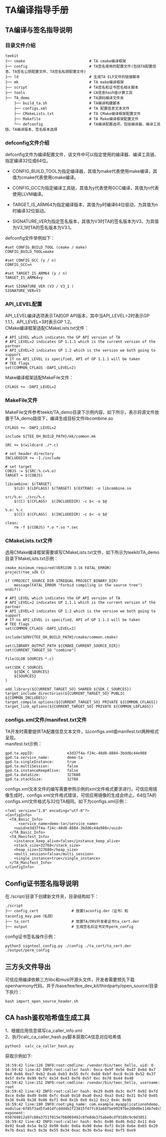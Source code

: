 # TA编译指导手册<a name="ZH-CN_TOPIC_0000001078026808"></a>

## TA编译与签名指导说明
### 目录文件介绍
```
teekit
├── cmake                             # TA cmake编译框架
├── config                            # TA签名使用的配置文件(包括TA配置信息、TA签名公钥配置文件、TA签名私钥配置文件)
├── ld                                # 生成TA ELF文件的链接脚本
├── mk                                # TA make编译框架
├── script                            # TA签名和证书签名相关脚本
├── tools                             # CA信息hash值计算工具
├── TA_demo                           # TA源码编译文件夹
    ├── build_ta.sh                   # TA编译构建脚本
    ├── configs.xml                   # TA 配置信息文本文件
    ├── CMakeLists.txt                # TA CMake编译框架配置文件
    ├── Makefile                      # TA Make编译框架配置文件
    └── defconfig                     # TA编译配置选项，包括编译器、编译工具链、TA编译版本、签名版本选择
```

### defconfig文件介绍<a name="section21267445213"></a>

defconfig文件为编译配置文件，该文件中可以指定使用的编译器、编译工具链、指定编译32位或64位。

- CONFIG\_BUILD\_TOOL为指定编译器，其值为make代表使用make编译，其值为cmake代表使用cmake编译。

- CONFIG\_GCC为指定编译工具链，其值为y代表使用GCC编译，其值为n代表使用LLVM编译。

- TARGET\_IS\_ARM64为指定编译版本，其值为y时编译64位驱动，为其值为n时编译32位驱动。

- SIGNATURE\_VER为指定签名版本，其值为V3时TA的签名版本为V3，为其值为V3_1时TA的签名版本为V3.1。

defconfig文件举例如下：

```
#set CONFIG_BUILD_TOOL (cmake / make)
CONFIG_BUILD_TOOL=make

#set CONFIG_GCC (y / n)
CONFIG_GCC=n

#set TARGET_IS_ARM64 (y / n)
TARGET_IS_ARM64=y

#set SIGNATURE_VER (V3 / V3_1 )
SIGNATURE_VER=V3
```

### API_LEVEL配置
API_LEVEL编译选项表示TA的GP API版本，其中当API_LEVEL=2时表示GP 1.1.1，API_LEVEL=3时表示GP 1.2。<br>
CMake编译框架适配CMakeLists.txt文件：<br>
```
# API_LEVEL which indicates the GP API version of TA
# API_LEVEL=2 indicates GP 1.1.1 which is the current version of the partner
# API_LEVEL=3 indicates GP 1.2 which is the version we both going to support
# If no API_LEVEL is specified, API of GP 1.1.1 will be taken
# TEE flags
set(COMMON_CFLAGS -DAPI_LEVEL=2)
```

Make编译框架适配MakeFile文件：
```
CFLAGS += -DAPI_LEVEL=2
```

### MakeFile文件
MakeFile文件参考teekit/TA_demo目录下示例内容。如下所示，表示将源文件放置于TA_demo路径下，编译生成目标文件libcombine.so
```
CFLAGS += -DAPI_LEVEL=2

include ${TEE_OH_BUILD_PATH}/mk/common.mk

SRC += $(wildcard ./*.c)

# set header directory
INCLUDEDIR += -I./include

# set target
COBJS := $(SRC:%.c=%.o)
TARGET = $(COBJS)

libcombine: $(TARGET)
	$(LD) $(LDFLAGS) $(TARGET) $(EXTRAO) -o libcombine.so

src/%.o: ./src/%.c
	$(CC) $(CFLAGS)  $(INCLUDEDIR) -c $< -o $@

%.o: %.c
	$(CC) $(CFLAGS)  $(INCLUDEDIR) -c $< -o $@

clean:
	rm -f $(COBJS) *.o *.so *.sec
```

### CMakeLists.txt文件
选用CMake编译框架需要填写CMakeLists.txt文件，如下所示为teekit/TA_demo目录下MakeLists.txt示例：
```
cmake_minimum_required(VERSION 3.16 FATAL_ERROR)
project(tee_sdk C)

if (PROJECT_SOURCE_DIR STREQUAL PROJECT_BINARY_DIR)
    message(FATAL_ERROR "Forbid compiling in the source tree")
endif()

# API_LEVEL which indicates the GP API version of TA
# API_LEVEL=2 indicates GP 1.1.1 which is the current version of the partner
# API_LEVEL=3 indicates GP 1.2 which is the version we both going to support
# If no API_LEVEL is specified, API of GP 1.1.1 will be taken
# TEE flags
set(COMMON_CFLAGS -DAPI_LEVEL=2)

include($ENV{TEE_OH_BUILD_PATH}/cmake/common.cmake)

set(LIBRARY_OUTPUT_PATH ${CMAKE_CURRENT_SOURCE_DIR})
set(CURRENT_TARGET_SO "combine")

file(GLOB SOURCES *.c)

set(SDK_C_SOURCES
    ${SDK_C_SOURCES}
    ${SOURCES}
)

add_library(${CURRENT_TARGET_SO} SHARED ${SDK_C_SOURCES})
target_include_directories(${CURRENT_TARGET_SO} PUBLIC ${COMMON_INCLUDES})
target_compile_options(${CURRENT_TARGET_SO} PRIVATE ${COMMON_CFLAGS})
target_link_options(${CURRENT_TARGET_SO} PRIVATE ${COMMON_LDFLAGS})
```

### configs.xml文件/manifest.txt文件
TA开发时需要提供TA配置信息文本文件，以configs.xml或manifest.txt两种格式呈现。<br>
manifest.txt示例：
```
gpd.ta.appID:               e3d37f4a-f24c-48d0-8884-3bdd6c44e988
gpd.ta.service_name:        demo-ta
gpd.ta.singleInstance:      true
gpd.ta.multiSession:        false
gpd.ta.instanceKeepAlive:   false
gpd.ta.dataSize:            327680
gpd.ta.stackSize:           32768
```
configs.xml文本文件的编写需要参照示例的xml文件格式要求进行。可信应用镜像生成时，configs.xml文件格式错误，可信应用镜像的生成会终止。64位TA的configs.xml文件格式与32位TA相同。如下为configs.xml示例：
```
<?xml version="1.0" encoding="utf-8"?>
<ConfigInfo>
  <TA_Basic_Info>
      <service_name>demo-ta</service_name>
    <uuid>e3d37f4a-f24c-48d0-8884-3bdd6c44e988</uuid>
  </TA_Basic_Info>
  <TA_Manifest_Info>
    <instance_keep_alive>false</instance_keep_alive>
    <stack_size>32768</stack_size>
    <heap_size>327680</heap_size>
    <multi_session>false</multi_session>
    <single_instance>true</single_instance>
  </TA_Manifest_Info>
</ConfigInfo>
```

## Config证书签名指导说明

在./script/目录下创建新文件夹，目录结构如下：
```
./script
├── config_cert               # 放置taconfig.der（证书）和 taconfig_key.pem（私钥）
├── ta_cert                   # 放置TA/DRV开发者证书ta_cert.der
├── output                    # 生成签名后证书文件perm_config
```

config证书签名操作示例：
```
python3 signtool_config.py ./config ./ta_cert/ta_cert.der ./output/perm_config
```

## 三方头文件导出
可信应用编译依赖三方libc和musl开源头文件，开发者需要预先下载openharmony代码，并于/base/tee/tee_dev_kit/thirdparty/open_source/目录下执行：
```
bash import_open_source_header.sh
```

## CA hash鉴权哈希值生成工具

1、根据应用信息填写ca_caller_info.xml<br>
2、执行calc_ca_caller_hash.py脚本获取CA信息对应哈希值<br>
```
python3  calc_ca_caller_hash.py
```
获取示例如下:
```
16:59:42 line:128 INFO:root:cmdline: /vendor/bin/teec_hello, uid: 0
16:59:42 line:42 INFO:root:caller hash: 0xca 0x9f 0x5e 0xd7 0x6d 0x7 0xd 0x66 0xe7 0xb2 0xab 0xb3 0x55 0xfc 0xb0 0xbf 0xc8 0x16 0x52 0x37 0x5f 0xfe 0x99 0xfc 0x34 0x43 0xf6 0x5f 0xc 0x70 0x44 0x48
16:59:42 line:152 INFO:root:cmdline: /vendor/bin/teec_hello, username: root
16:59:42 line:42 INFO:root:caller hash: 0x29 0x89 0x3c 0x7f 0x92 0xfd 0xce 0x8e 0xd9 0x66 0xfc 0xa0 0x10 0xa0 0xe2 0xa3 0x42 0x31 0x7d 0x65 0x36 0x48 0x38 0x86 0xf1 0x8 0x1b 0x8 0x12 0xc2 0x4c 0x9b
16:59:42 line:180 INFO:root:pkg_name: com.example.myapplicationohdemo, modulue:6f85f3ad5fa01dfcddd4b2f23815f47fc03a68fbe99297be20bd0e114b7e8c54, exponent: 650769812a97c80a3751f015e7b6069492c0fe8de375abe8cdf9188c9c0d3851
16:59:42 line:42 INFO:root:caller hash: 0x5c 0x86 0x46 0xb2 0x11 0xb 0x92 0xa0 0x5a 0x12 0x90 0x8c 0x6a 0x98 0xbe 0xf2 0x10 0x6e 0x65 0x20 0x7b 0xa1 0xc5 0x3e 0x55 0x34 0xac 0x36 0x5a 0xe2 0xf5 0xe9
```

